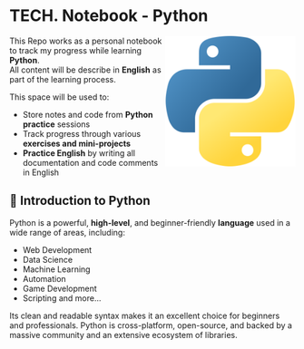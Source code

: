 # TECH. Notebook - Python</br>
<img align="right"  src="Media/python_5968350.png" alt="bot" width="230">

This Repo works as a personal notebook to track my progress while learning **Python**.</br>
All content will be describe in **English** as part of the learning process.

This space will be used to:

- Store notes and code from **Python practice** sessions
- Track progress through various **exercises and mini-projects**
- **Practice English** by writing all documentation and code comments in English

## 🐍 Introduction to Python

Python is a powerful, **high-level**, and beginner-friendly **language** used in a wide range of areas, including:

- Web Development
- Data Science 
- Machine Learning 
- Automation 
- Game Development 
- Scripting and more...

Its clean and readable syntax makes it an excellent choice for beginners and professionals. Python is cross-platform, open-source, and backed by a massive community and an extensive ecosystem of libraries.

